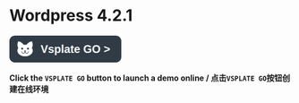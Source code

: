 # Wordpress 4.2.1

<a href="https://www.vsplate.com/?docker-compose=https://github.com/vsplate/dcenvs/wordpress/4.2.1"><img alt="VSPLATE GO" src="https://raw.githubusercontent.com/vsplate/images/master/vsgo_btn.png" width="200px"></a>

**Click the `VSPLATE GO` button to launch a demo online / 点击`VSPLATE GO`按钮创建在线环境**